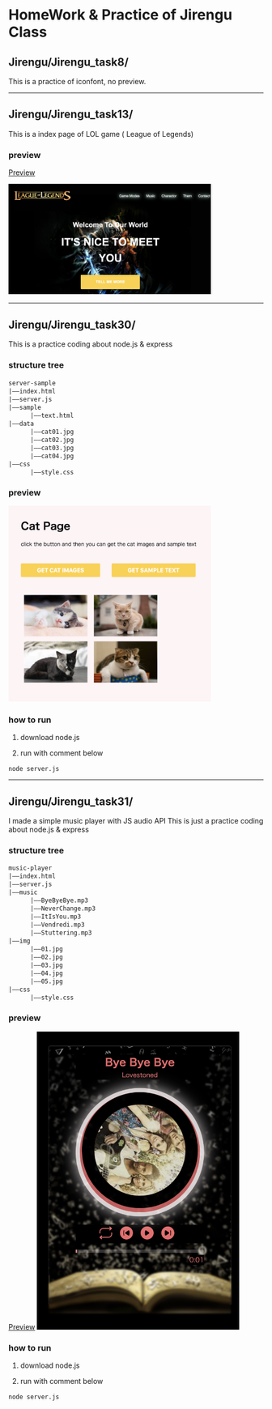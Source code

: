 # HomeWork & Practice of Jirengu Class

## Jirengu/Jirengu_task8/
This is a practice of iconfont, no preview.

***

## Jirengu/Jirengu_task13/
This is a index page of LOL game ( League of Legends)

### preview
[Preview](https://kisky3.github.io/Jirengu/Jirengu_task13/index)

<img src="./preview_image/task_13.png" style="width:400px">

***

## Jirengu/Jirengu_task30/
This is a practice coding about node.js & express

### structure tree

```
server-sample
|——index.html
|——server.js
|——sample
      |——text.html
|——data
      |——cat01.jpg
      |——cat02.jpg
      |——cat03.jpg
      |——cat04.jpg
|——css
      |——style.css
```

### preview
<img src="./preview_image/task_30.png" style="width:400px">

### how to run
1. download node.js

2. run with comment below
```
node server.js
```

***
## Jirengu/Jirengu_task31/
I made a simple music player with JS audio API
This is just a practice coding about node.js & express

### structure tree
```
music-player
|——index.html
|——server.js
|——music
      |——ByeByeBye.mp3
      |——NeverChange.mp3
      |——ItIsYou.mp3
      |——Vendredi.mp3
      |——Stuttering.mp3
|——img
      |——01.jpg
      |——02.jpg
      |——03.jpg
      |——04.jpg
      |——05.jpg
|——css
      |——style.css
```

### preview
[Preview](https://kisky3.github.io/Jirengu/Jirengu_task31/music-player/index.html)
<img src="./preview_image/task_31.png" style="width:400px">

### how to run
1. download node.js

2. run with comment below
```
node server.js
```